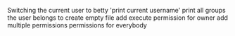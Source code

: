 Switching the current user to betty
'print current username'
print all groups the user belongs to
create empty file
add execute permission for owner
add multiple permissions
permissions for everybody
